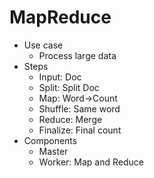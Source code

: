 # MapReduce
* Use case
  * Process large data
* Steps
  * Input: Doc
  * Split: Split Doc
  * Map: Word->Count
  * Shuffle: Same word
  * Reduce: Merge
  * Finalize: Final count
* Components
  * Master
  * Worker: Map and Reduce

